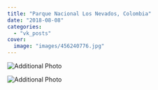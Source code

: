 ```yaml
---
title: "Parque Nacional Los Nevados, Colombia"
date: "2018-08-08"
categories: 
  - "vk_posts"
cover:
  image: "images/456240776.jpg"
---
```


![Additional Photo](https://vodpop.ru/wp-content/uploads/2023/07/456240777.jpg)

![Additional Photo](https://vodpop.ru/wp-content/uploads/2023/07/456240778.jpg)
